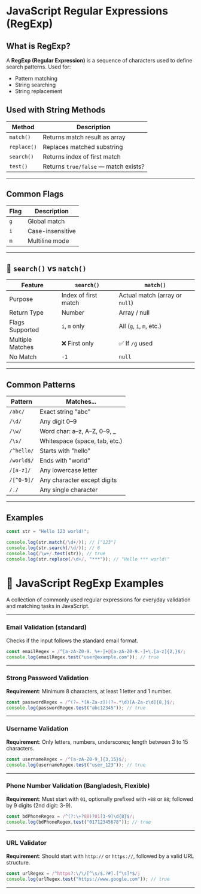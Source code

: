 # JavaScript Regular Expressions (RegExp)

## What is RegExp?

A **RegExp (Regular Expression)** is a sequence of characters used to define search patterns.
Used for:

-   Pattern matching
-   String searching
-   String replacement

## Used with String Methods

| Method      | Description                          |
| ----------- | ------------------------------------ |
| `match()`   | Returns match result as array        |
| `replace()` | Replaces matched substring           |
| `search()`  | Returns index of first match         |
| `test()`    | Returns `true/false` — match exists? |

---

## Common Flags

| Flag | Description      |
| ---- | ---------------- |
| `g`  | Global match     |
| `i`  | Case-insensitive |
| `m`  | Multiline mode   |

---

## 🔁 `search()` vs `match()`

| Feature          | `search()`           | `match()`                      |
| ---------------- | -------------------- | ------------------------------ |
| Purpose          | Index of first match | Actual match (array or `null`) |
| Return Type      | Number               | Array / null                   |
| Flags Supported  | `i`, `m` only        | All (`g`, `i`, `m`, etc.)      |
| Multiple Matches | ❌ First only        | ✅ If `/g` used                |
| No Match         | `-1`                 | `null`                         |

---

## Common Patterns

| Pattern    | Matches...                    |
| ---------- | ----------------------------- |
| `/abc/`    | Exact string "abc"            |
| `/\d/`     | Any digit 0–9                 |
| `/\w/`     | Word char: a–z, A–Z, 0–9, \_  |
| `/\s/`     | Whitespace (space, tab, etc.) |
| `/^hello/` | Starts with "hello"           |
| `/world$/` | Ends with "world"             |
| `/[a-z]/`  | Any lowercase letter          |
| `/[^0-9]/` | Any character except digits   |
| `/./`      | Any single character          |

---

## Examples

```js
const str = "Hello 123 world!";

console.log(str.match(/\d+/)); // ["123"]
console.log(str.search(/\d/)); // 6
console.log(/\w+/.test(str)); // true
console.log(str.replace(/\d+/, "***")); // "Hello *** world!"
```

# 🧪 JavaScript RegExp Examples

A collection of commonly used regular expressions for everyday validation and matching tasks in JavaScript.

---

### Email Validation (standard)

Checks if the input follows the standard email format.

```js
const emailRegex = /^[a-zA-Z0-9._%+-]+@[a-zA-Z0-9.-]+\.[a-z]{2,}$/;
console.log(emailRegex.test("user@example.com")); // true
```

---

### Strong Password Validation

**Requirement**: Minimum 8 characters, at least 1 letter and 1 number.

```js
const passwordRegex = /^(?=.*[A-Za-z])(?=.*\d)[A-Za-z\d]{8,}$/;
console.log(passwordRegex.test("abc12345")); // true
```

---

### Username Validation

**Requirement**: Only letters, numbers, underscores; length between 3 to 15 characters.

```js
const usernameRegex = /^[a-zA-Z0-9_]{3,15}$/;
console.log(usernameRegex.test("user_123")); // true
```

---

### Phone Number Validation (Bangladesh, Flexible)

**Requirement**: Must start with `01`, optionally prefixed with `+88` or `88`; followed by 9 digits (2nd digit: 3-9).

```js
const bdPhoneRegex = /^(?:\+?88)?01[3-9]\d{8}$/;
console.log(bdPhoneRegex.test("01712345678")); // true
```

---

### URL Validator

**Requirement**: Should start with `http://` or `https://`, followed by a valid URL structure.

```js
const urlRegex = /^https?:\/\/[^\s/$.?#].[^\s]*$/;
console.log(urlRegex.test("https://www.google.com")); // true
```

---
